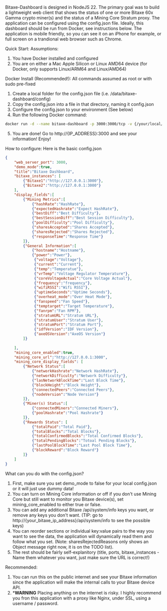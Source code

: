 Bitaxe-Dashboard is designed in NodeJS 22. The primary goal was to build a lightweight web client that shows the status of one or more Bitaxe 60x Gamma crypto miner(s) and the status of a Mining Core Stratum proxy.
The application can be configured using the config.json file. Ideally, this dashboard should be run from Docker, see instructions below.
The application is mobile friendly, so you can see it on an iPhone for example, or full screen on a trandional web browser such as Chrome.

Quick Start:
Assumptions:
1. You have Docker installed and configured
2. You are on either a Mac Apple Silicon or Linux AMD64 device (for Docker, only supports Linux/ARM64 and Linux/AMD64)

Docker Install (Recommended!): All commands assumed as root or with sudo pre-fixed
1. Create a local folder for the config.json file (i.e. /data/bitaxe-dashboard/config)
2. Copy the config.json into a file in that directory, naming it config.json
3. Configure the config.json to your environment (See below)
4. Run the following Docker command:
```bash
docker run -d --name bitaxe-dashboard -p 3000:3000/tcp -v {/your/local/config_path}:/app/config scottwalter/bitaxe-dashboard:latest
```
5. You are done! Go to http://{IP_ADDRESS}:3000 and see your information! Enjoy!

How to configure:
Here is the basic config.json

```json
{
    "web_server_port": 3000,
    "demo_mode":true,
    "title":"Bitaxe Dashboard",
    "bitaxe_instances": [
        {"Bitaxe1":"http://127.0.0.1:3000"},
        {"Bitaxe2":"http://127.0.0.1:3000"}
    ],
    "display_fields":[
        {"Mining Metrics":[
            {"hashRate":"HashRate"},
            {"expectedHashrate":"Expect HashRate"},
            {"bestDiff":"Best Difficulty"},
            {"bestSessionDiff":"Best Session Difficulty"},
            {"poolDifficulty":"Pool Difficulty"},
            {"sharesAccepted":"Shares Accepted"},
            {"sharesRejected":"Shares Rejected"},
            {"responseTime":"Response Time"}
        ]},
        {"General Information":[
            {"hostname":"Hostname"},
            {"power":"Power"},
             {"voltage":"Voltage"},
             {"current":"Current"},
             {"temp":"Temperatue"},
             {"vrTemp":"Voltage Regulator Temperature"},
             {"coreVoltageActual":"Core Voltage Actual"},
             {"frequency":"frequency"},
             {"wifiRSSI":"Wifi RSSI"},
             {"uptimeSeconds":"Uptime Seconds"},
             {"overheat_mode":"Over Heat Mode"},
             {"fanspeed":"Fan Speed"},
             {"temptarget":"Target Temperature"},
             {"fanrpm":"Fan RPM"},
             {"stratumURL":"Stratum URL"},
             {"stratumUser":"Stratum User"},
             {"stratumPort":"Stratum Port"},
             {"idfVersion":"IDF Version"},
             {"axeOSVersion":"AxeOS Version"}
        ]}
        
    ],
    "mining_core_enabled":true,
    "mining_core_url":"http://127.0.0.1:3000",
    "mining_core_display_fields": [
        {"Network Status":[
            {"networkHashrate":"Network HashRate"},
            {"networkDifficulty":"Network Difficulty"},
            {"lasNetworkBlockTime":"Last Block Time"},
            {"blockHeight":"Block Height"},
            {"connectedPeers":"Connected Peers"},
            {"nodeVersion":"Node Version"}
        ]},
        {"Miner(s) Status":[
            {"connectedMiners":"Connected Miners"},
            {"poolHashrate":"Pool Hashrate"}
        ]},
        {"Rewards Status": [
            {"totalPaid":"Total Paid"},
            {"totalBlocks":"Total Blocks"},
            {"totalConfirmedBlocks":"Total Confirmed Blocks"},
            {"totalPendingBlocks":"Totoal Pending Blocks"},
            {"lastPoolBlockTime":"Last Pool Block Time"},
            {"blockReward":"Block Reward"}
        ]}
    ]
}
```
What can you do with the config.json?
1. First, make sure you set demo_mode to false for your local config.json or it will just use dummy data!
2. You can turn on Mining Core information or off if you don't use Mining Core but still want to monitor you Bitaxe device(s), set mining_core_enabled to either true or false.
3. You can add any additional Bitaxe /api/system/info keys you want, or remove any keys you don't want. (TIP: go to http://{your_bitaxe_ip_address}/api/system/info to see the possible keys)
4. You can reorder sections or individual key:value pairs to the way you want to see the data, the application will dynamically read them and follow what you set. (Note: sharesRejectedReasons only shows an Object message right now, it is on the TODO list).
5. The rest should be fairly self-explanitory (title, ports, bitaxe_instances - Name them whatever you want, just make sure the URL is correct!)

Recommended:
1. You can run this on the public internet and see your Bitaxe information since the application will make the internal calls to your Bitaxe device API.
2. ***WARNING** Placing anything on the internet is risky. I highly recommend you fron this application with a proxy like Nginx, under SSL, using a username / password.
